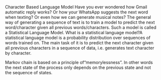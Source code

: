 Character Based Language Model
Have you ever wondered how Gmail automatic reply works? Or how your WhatsApp suggests the next word when texting? Or even how we can generate musical notes? The general way of generating a sequence of text is to train a model to predict the next word/character given all previous words/characters. Such a model is called a Statistical Language Model. What is a statistical language model?A statistical language model is a probability distribution over sequences of words trained on.
 The main task of it is to predict the next character given all previous characters in a sequence of data, i.e. generates text character by character. 

Markov chain is based on a principle of“memorylessness”. In other words the next state of the process only depends on the previous state and not the sequence of states. 

 
 
 
 
 



